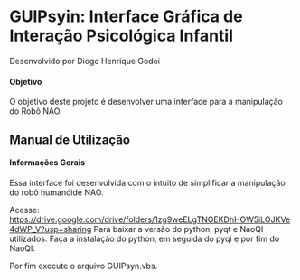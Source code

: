 # GUIPsyin: Interface Gráfica de Interação Psicológica Infantil

Desenvolvido por Diogo Henrique Godoi

#### Objetivo
O objetivo deste projeto é desenvolver uma interface para a manipulação do Robô NAO.

## Manual de Utilização

#### Informações Gerais
Essa interface foi desenvolvida com o intuito de simplificar a manipulação do robô humanóide NAO. 

Acesse: https://drive.google.com/drive/folders/1zg9weELgTNOEKDhHOW5iLOJKVe4dWP_V?usp=sharing
Para baixar a versão do python, pyqt e NaoQI utilizados.
Faça a instalação do python, em seguida do pyqi e por fim do NaoQI.

Por fim execute o arquivo GUIPsyn.vbs.




